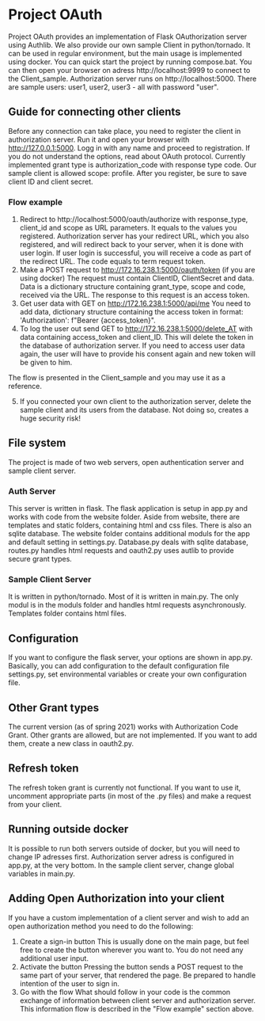 # Project OAuth
Project OAuth provides an implementation of Flask OAuthorization server using Authlib. We also provide our own sample Client in python/tornado. It can be used in regular environment, but the main usage is implemented using docker.
You can quick start the project by running compose.bat. You can then open your browser on adress http://localhost:9999 to connect to the Client_sample. Authorization server runs on http://localhost:5000. There are sample users: user1, user2, user3 - all with password "user".

## Guide for connecting other clients
Before any connection can take place, you need to register the client in authorization server. Run it and open your browser with http://127.0.0.1:5000. Logg in with any name and proceed to registration. If you do not understand the options, read about OAuth protocol. Currently implemented grant type is authorization_code with response type code. Our sample client is allowed scope: profile. After you register, be sure to save client ID and client secret.

### Flow example
1. Redirect to http://localhost:5000/oauth/authorize
with response_type, client_id and scope as URL parameters. It equals to the values you registered. Authorization server has your redirect URL, which you also registered, and will redirect back to your server, when it is done with user login. If user login is successful, you will receive a code as part of the redirect URL. The code equals to term request token.
2. Make a POST request to http://172.16.238.1:5000/oauth/token (if you are using docker)
The request must contain ClientID, ClientSecret and data. Data is a dictionary structure containing grant_type, scope and code, received via the URL. The response to this request is an access token.
3. Get user data with GET on http://172.16.238.1:5000/api/me
You need to add data, dictionary structure containing the access token in format: 'Authorization': f"Bearer {access_token}".
4. To log the user out send GET to http://172.16.238.1:5000/delete_AT
with data containing access_token and client_ID. This will delete the token in the database of authorization server. If you need to access user data again, the user will have to provide his consent again and new token will be given to him.

The flow is presented in the Client_sample and you may use it as a reference.

5. If you connected your own client to the authorization server, delete the sample client and its users from the database. Not doing so, creates a huge security risk!

## File system
The project is made of two web servers, open authentication server and sample client server.

### Auth Server
This server is written in flask. The flask application is setup in app.py and works with code from the website folder. Aside from website, there are templates and static folders, containing html and css files. There is also an sqlite database.
The website folder contains additional moduls for the app and default setting in settings.py. Database.py deals with sqlite database, routes.py handles html requests and oauth2.py uses autlib to provide secure grant types.

### Sample Client Server
It is written in python/tornado. Most of it is written in main.py. The only modul is in the moduls folder and handles html requests asynchronously. Templates folder contains html files.

## Configuration
If you want to configure the flask server, your options are shown in app.py. Basically, you can add configuration to the default configuration file settings.py, set environmental variables or create your own configuration file.

## Other Grant types
The current version (as of spring 2021) works with Authorization Code Grant. Other grants are allowed, but are not implemented. If you want to add them, create a new class in oauth2.py.

## Refresh token
The refresh token grant is currently not functional. If you want to use it, uncomment appropriate parts (in most of the .py files) and make a request from your client.

## Running outside docker
It is possible to run both servers outside of docker, but you will need to change IP adresses first. Authorization server adress is configured in app.py, at the very bottom. In the sample client server, change global variables in main.py.

## Adding Open Authorization into your client
If you have a custom implementation of a client server and wish to add an open authorization method you need to do the following:
1. Create a sign-in button
This is usually done on the main page, but feel free to create the button wherever you want to. You do not need any additional user input.
2. Activate the button
Pressing the button sends a POST request to the same part of your server, that rendered the page. Be prepared to handle intention of the user to sign in.
3. Go with the flow
What should follow in your code is the common exchange of information between client server and authorization server. This information flow is described in the "Flow example" section above.
